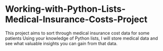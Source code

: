 # Working-with-Python-Lists-Medical-Insurance-Costs-Project
This project aims to sort through medical insurance cost data for some patients
Using your knowledge of Python lists, I will store medical data and see what valuable insights you can gain from that data.
